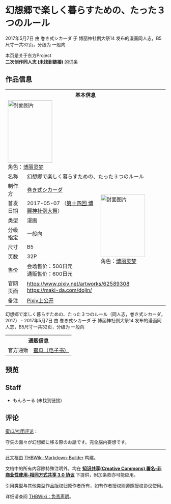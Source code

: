 # 幻想郷で楽しく暮らすための、たった３つのルール

<!-- source html: G:\repos\THBWiki-Markdown-Builder\THBWikiMarkdown\Temp\main\9\9e\ns0%3A%E5%B9%BB%E6%83%B3%E9%83%B7%E3%81%A7%E6%A5%BD%E3%81%97%E3%81%8F%E6%9A%AE%E3%82%89%E3%81%99%E3%81%9F%E3%82%81%E3%81%AE%E3%80%81%E3%81%9F%E3%81%A3%E3%81%9F%EF%BC%93%E3%81%A4%E3%81%AE%E3%83%AB%E3%83%BC%E3%83%AB.html -->

2017年5月7日 由 巻き式シカーダ 于 博丽神社例大祭14 发布的漫画同人志，B5尺寸一共32页，分级为 一般向

本页是关于东方Project  
 **二次创作同人志 (未找到链接)** 的词条

## 作品信息

<table><tbody><tr><th colspan="3">基本信息</th></tr><tr><td class="cover-artwork-mobile" colspan="2"><a href="./文件-幻想郷で楽しく暮らすための、たった３つのルール封面.jpg.md" class="image" title="封面图片"><img alt="封面图片" src="https://upload.thwiki.cc/thumb/1/1f/%E5%B9%BB%E6%83%B3%E9%83%B7%E3%81%A7%E6%A5%BD%E3%81%97%E3%81%8F%E6%9A%AE%E3%82%89%E3%81%99%E3%81%9F%E3%82%81%E3%81%AE%E3%80%81%E3%81%9F%E3%81%A3%E3%81%9F%EF%BC%93%E3%81%A4%E3%81%AE%E3%83%AB%E3%83%BC%E3%83%AB%E5%B0%81%E9%9D%A2.jpg/139px-%E5%B9%BB%E6%83%B3%E9%83%B7%E3%81%A7%E6%A5%BD%E3%81%97%E3%81%8F%E6%9A%AE%E3%82%89%E3%81%99%E3%81%9F%E3%82%81%E3%81%AE%E3%80%81%E3%81%9F%E3%81%A3%E3%81%9F%EF%BC%93%E3%81%A4%E3%81%AE%E3%83%AB%E3%83%BC%E3%83%AB%E5%B0%81%E9%9D%A2.jpg" decoding="async" loading="lazy" width="139" height="196" srcset="https://upload.thwiki.cc/thumb/1/1f/%E5%B9%BB%E6%83%B3%E9%83%B7%E3%81%A7%E6%A5%BD%E3%81%97%E3%81%8F%E6%9A%AE%E3%82%89%E3%81%99%E3%81%9F%E3%82%81%E3%81%AE%E3%80%81%E3%81%9F%E3%81%A3%E3%81%9F%EF%BC%93%E3%81%A4%E3%81%AE%E3%83%AB%E3%83%BC%E3%83%AB%E5%B0%81%E9%9D%A2.jpg/208px-%E5%B9%BB%E6%83%B3%E9%83%B7%E3%81%A7%E6%A5%BD%E3%81%97%E3%81%8F%E6%9A%AE%E3%82%89%E3%81%99%E3%81%9F%E3%82%81%E3%81%AE%E3%80%81%E3%81%9F%E3%81%A3%E3%81%9F%EF%BC%93%E3%81%A4%E3%81%AE%E3%83%AB%E3%83%BC%E3%83%AB%E5%B0%81%E9%9D%A2.jpg 1.5x, https://upload.thwiki.cc/thumb/1/1f/%E5%B9%BB%E6%83%B3%E9%83%B7%E3%81%A7%E6%A5%BD%E3%81%97%E3%81%8F%E6%9A%AE%E3%82%89%E3%81%99%E3%81%9F%E3%82%81%E3%81%AE%E3%80%81%E3%81%9F%E3%81%A3%E3%81%9F%EF%BC%93%E3%81%A4%E3%81%AE%E3%83%AB%E3%83%BC%E3%83%AB%E5%B0%81%E9%9D%A2.jpg/277px-%E5%B9%BB%E6%83%B3%E9%83%B7%E3%81%A7%E6%A5%BD%E3%81%97%E3%81%8F%E6%9A%AE%E3%82%89%E3%81%99%E3%81%9F%E3%82%81%E3%81%AE%E3%80%81%E3%81%9F%E3%81%A3%E3%81%9F%EF%BC%93%E3%81%A4%E3%81%AE%E3%83%AB%E3%83%BC%E3%83%AB%E5%B0%81%E9%9D%A2.jpg 2x" data-file-width="1000" data-file-height="1413"></a><div class="cover-char">角色：<a href="./博丽灵梦.md" title="博丽灵梦">博丽灵梦</a></div></td>
</tr><tr><td class="label">名称</td><td colspan="2"> 幻想郷で楽しく暮らすための、たった３つのルール </td></tr><tr><td class="label">制作方</td><td><a href="./巻き式シカーダ.md" title="巻き式シカーダ">巻き式シカーダ</a></td><td class="cover-artwork" rowspan="7" style="min-width:196px;"><a href="./文件-幻想郷で楽しく暮らすための、たった３つのルール封面.jpg.md" class="image" title="封面图片"><img alt="封面图片" src="https://upload.thwiki.cc/thumb/1/1f/%E5%B9%BB%E6%83%B3%E9%83%B7%E3%81%A7%E6%A5%BD%E3%81%97%E3%81%8F%E6%9A%AE%E3%82%89%E3%81%99%E3%81%9F%E3%82%81%E3%81%AE%E3%80%81%E3%81%9F%E3%81%A3%E3%81%9F%EF%BC%93%E3%81%A4%E3%81%AE%E3%83%AB%E3%83%BC%E3%83%AB%E5%B0%81%E9%9D%A2.jpg/139px-%E5%B9%BB%E6%83%B3%E9%83%B7%E3%81%A7%E6%A5%BD%E3%81%97%E3%81%8F%E6%9A%AE%E3%82%89%E3%81%99%E3%81%9F%E3%82%81%E3%81%AE%E3%80%81%E3%81%9F%E3%81%A3%E3%81%9F%EF%BC%93%E3%81%A4%E3%81%AE%E3%83%AB%E3%83%BC%E3%83%AB%E5%B0%81%E9%9D%A2.jpg" decoding="async" loading="lazy" width="139" height="196" srcset="https://upload.thwiki.cc/thumb/1/1f/%E5%B9%BB%E6%83%B3%E9%83%B7%E3%81%A7%E6%A5%BD%E3%81%97%E3%81%8F%E6%9A%AE%E3%82%89%E3%81%99%E3%81%9F%E3%82%81%E3%81%AE%E3%80%81%E3%81%9F%E3%81%A3%E3%81%9F%EF%BC%93%E3%81%A4%E3%81%AE%E3%83%AB%E3%83%BC%E3%83%AB%E5%B0%81%E9%9D%A2.jpg/208px-%E5%B9%BB%E6%83%B3%E9%83%B7%E3%81%A7%E6%A5%BD%E3%81%97%E3%81%8F%E6%9A%AE%E3%82%89%E3%81%99%E3%81%9F%E3%82%81%E3%81%AE%E3%80%81%E3%81%9F%E3%81%A3%E3%81%9F%EF%BC%93%E3%81%A4%E3%81%AE%E3%83%AB%E3%83%BC%E3%83%AB%E5%B0%81%E9%9D%A2.jpg 1.5x, https://upload.thwiki.cc/thumb/1/1f/%E5%B9%BB%E6%83%B3%E9%83%B7%E3%81%A7%E6%A5%BD%E3%81%97%E3%81%8F%E6%9A%AE%E3%82%89%E3%81%99%E3%81%9F%E3%82%81%E3%81%AE%E3%80%81%E3%81%9F%E3%81%A3%E3%81%9F%EF%BC%93%E3%81%A4%E3%81%AE%E3%83%AB%E3%83%BC%E3%83%AB%E5%B0%81%E9%9D%A2.jpg/277px-%E5%B9%BB%E6%83%B3%E9%83%B7%E3%81%A7%E6%A5%BD%E3%81%97%E3%81%8F%E6%9A%AE%E3%82%89%E3%81%99%E3%81%9F%E3%82%81%E3%81%AE%E3%80%81%E3%81%9F%E3%81%A3%E3%81%9F%EF%BC%93%E3%81%A4%E3%81%AE%E3%83%AB%E3%83%BC%E3%83%AB%E5%B0%81%E9%9D%A2.jpg 2x" data-file-width="1000" data-file-height="1413"></a><div class="cover-char">角色：<a href="./博丽灵梦.md" title="博丽灵梦">博丽灵梦</a></div></td>
</tr><tr><td class="label">首发日期</td><td>2017-05-07&#160;（<a href="/展会作品列表?e=%E5%8D%9A%E4%B8%BD%E7%A5%9E%E7%A4%BE%E4%BE%8B%E5%A4%A7%E7%A5%AD%2314">第十四回 博麗神社例大祭</a>）</td></tr><tr><td class="label">类型</td><td>漫画</td></tr><tr><td class="label">分级指定</td><td>一般向</td></tr><tr><td class="label">尺寸</td><td>B5</td></tr><tr><td class="label">页数</td><td>32P</td></tr><tr><td class="label">售价</td><td>会场售价：500日元<br>通贩售价：600日元</td></tr>
<tr><td class="label">官网页面</td><td colspan="2"><a rel="nofollow" class="external free" href="https://www.pixiv.net/artworks/62589308">https://www.pixiv.net/artworks/62589308</a><br><a rel="nofollow" class="external free" href="https://maki-da.com/dojin/">https://maki-da.com/dojin/</a></td></tr><tr><td class="label">备注</td><td colspan="2"><a href="https://www.pixiv.net/users/71210895" class="extiw" title="pu:71210895">Pixiv上公开</a></td></tr></tbody></table>

幻想郷で楽しく暮らすための、たった３つのルール（同人志，巻き式シカーダ，2017） - 2017年5月7日 由 巻き式シカーダ 于 博丽神社例大祭14 发布的漫画同人志，B5尺寸一共32页，分级为 一般向

<table><tbody><tr><th colspan="3">通贩信息</th></tr><tr><td class="label">官方通贩</td><td colspan="2"><a rel="nofollow" class="external text" href="https://www.melonbooks.co.jp/detail/detail.php?product_id=889776">蜜瓜（电子书）</a></td></tr></tbody></table>



## 预览

## Staff
- もんろーる (未找到链接)


## 评论

  
[蜜瓜/社团评论](https://www.melonbooks.co.jp/detail/detail.php?product_id=217375)：  

守矢の面々が幻想郷に移る際のお話です。完全脳内妄想です。
  


  
  

  





---

此文档由 [THBWiki-Markdown-Builder](https://github.com/Delsin-Yu/THBWiki-Markdown-Builder) 构建。

文档中的所有内容除特殊注明外，均在 [**知识共享(Creative Commons) 署名-非商业性使用-相同方式共享 3.0 协议**](https://creativecommons.org/licenses/by-sa/3.0/deed.zh-hans) 下提供，附加条款亦可能应用。

引用类型与其他类型作品版权归原作者所有，如有作者授权则遵照授权协议使用。

详细请查阅 [THBWiki：免责声明](https://thbwiki.cc/THBWiki:%E5%85%8D%E8%B4%A3%E5%A3%B0%E6%98%8E)。

